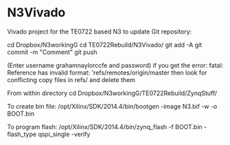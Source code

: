 # N3Vivado
Vivado project for the TE0722 based N3
to update Git repository:

cd Dropbox/N3workingG
cd TE0722Rebuild/N3Vivado/
git add -A
git commit -m "Comment"
git push

(Enter username grahamnaylorccfe and password)
if you get the error:
fatal: Reference has invalid format: 'refs/remotes/origin/master
then look for conflicting copy files in refs/ and delete them



From within directory
cd Dropbox/N3workingG/TE0722Rebuild/ZynqStuff/


To create bin file:
/opt/Xilinx/SDK/2014.4/bin/bootgen -image N3.bif -w -o BOOT.bin

To program flash:
/opt/Xilinx/SDK/2014.4/bin/zynq_flash -f BOOT.bin -flash_type qspi_single -verify

